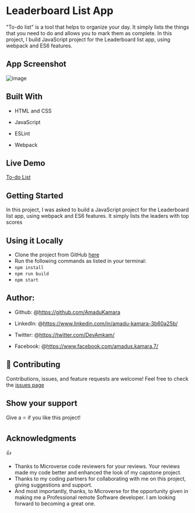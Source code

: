 # Leaderboard List App

"To-do list" is a tool that helps to organize your day. It simply lists the things that you need to do and allows you to mark them as complete.
In this project, I build JavaScript project for the Leaderboard list app, using webpack and ES6 features.

## App Screenshot

![image](https://user-images.githubusercontent.com/50941074/146265024-66d18aea-b786-4e8c-8532-54d7f5ac1a09.png)

## Built With

- HTML and CSS

- JavaScript

- ESLint

- Webpack

## Live Demo

<a href="#">To-do List</a>

## Getting Started

In this project, I was asked to build a JavaScript project for the Leaderboard list app, using webpack and ES6 features.
It simply lists the leaders with top scores

## Using it Locally

- Clone the project from GitHub <a href="https://github.com/AmaduKamara/leaderboard-app.git">here<a/>
- Run the following commands as listed in your terminal:
- `npm install`
- `npm run build`
- `npm start`

## Author:

- Github: @<https://github.com/AmaduKamara>

- LinkedIn: @<https://www.linkedin.com/in/amadu-kamara-3b60a25b/>

- Twitter: @<https://twitter.com/DevAmkam/>

- Facebook: @<https://www.facebook.com/amadus.kamara.7/>

## 🤝 Contributing

Contributions, issues, and feature requests are welcome!
Feel free to check the <a href="https://github.com/AmaduKamara/todo-list/issues">issues page</a>

## Show your support

Give a ⭐️ if you like this project!

## Acknowledgments

👍

- Thanks to Microverse code reviewers for your reviews. Your reviews made my code better and enhanced the look of my capstone project.
- Thanks to my coding partners for collaborating with me on this project, giving suggestions and support.
- And most importantly, thanks, to Microverse for the opportunity given in making me a Professional remote Software developer. I am looking forward to becoming a great one.
